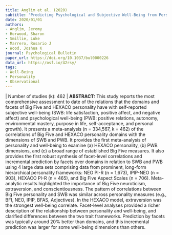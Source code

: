 ```yaml
---
title: Anglim et al. (2020)
subtitle: 'Predicting Psychological and Subjective Well-Being from Personality: A Meta-Analysis'
date: 2020/01/01
authors:
- Anglim, Jeromy
- Horwood, Sharon
- Smillie, Luke
- Marrero, Rosario J
- Wood, Joshua K
journal: Psychological Bulletin
paper_url: https://doi.org/10.1037/bul0000226
data_url: https://osf.io/42rsy/
tags:
- Well-Being
- Personality
- Observational
---
```

| Number of studies (k): 462 | **ABSTRACT:** This study reports the most comprehensive assessment to date of the relations that the domains and facets of Big Five and HEXACO personality have with self-reported subjective well-being (SWB: life satisfaction, positive affect, and negative affect) and psychological well-being (PWB: positive relations, autonomy, environmental mastery, purpose in life, self-acceptance, and personal growth). It presents a meta-analysis (n = 334,567, k = 462) of the correlations of Big Five and HEXACO personality domains with the dimensions of SWB and PWB. It provides the first meta-analysis of personality and well-being to examine (a) HEXACO personality, (b) PWB dimensions, and (c) a broad range of established Big Five measures. It also provides the first robust synthesis of facet-level correlations and incremental prediction by facets over domains in relation to SWB and PWB using 4 large data sets comprising data from prominent, long-form hierarchical personality frameworks: NEO PI-R (n = 1,673), IPIP-NEO (n = 903), HEXACO PI-R (n = 465), and Big Five Aspect Scales (n = 706). Meta-analytic results highlighted the importance of Big Five neuroticism, extraversion, and conscientiousness. The pattern of correlations between Big Five personality and SWB was similar across personality measures (e.g., BFI, NEO, IPIP, BFAS, Adjectives). In the HEXACO model, extraversion was the strongest well-being correlate. Facet-level analyses provided a richer description of the relationship between personality and well-being, and clarified differences between the two trait frameworks. Prediction by facets was typically around 20% better than domains, and this incremental prediction was larger for some well-being dimensions than others.
